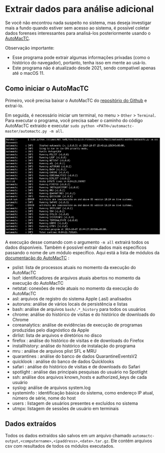 # Extrair dados para análise adicional

Se você não encontrou nada suspeito no sistema, mas deseja investigar mais a fundo quando estiver sem acesso ao sistema, é possível coletar dados forenses interessantes para analisá-los posteriormente usando o [AutoMacTC](https://www.crowdstrike.com/blog/automating-mac-forensic-triage/).

Observação importante:

* Esse programa pode extrair algumas informações privadas (como o histórico do navegador), portanto, tenha isso em mente ao usá-lo.
* Este programa não é atualizado desde 2021, sendo compatível apenas até o macOS 11.

## Como iniciar o AutoMacTC

Primeiro, você precisa baixar o AutoMacTC do [repositório do Github](https://github.com/CrowdStrike/automactc/archive/master.zip) e extraí-lo.

Em seguida, é necessário iniciar um terminal, no menu > `Other` > `Terminal`. Para executar o programa, você precisa saber o caminho do código AutoMacTC extraído e executar `sudo python <PATH>/automactc-master/automactc.py -m all`.

![](../.gitbook/assets/automactc.png)

A execução desse comando com o argumento `-m all` extrairá todos os dados disponíveis. Também é possível extrair dados mais específicos passando o nome de um módulo específico. Aqui está a lista de módulos da [documentação do AutoMacTC](https://www.crowdstrike.com/blog/automating-mac-forensic-triage/) :

* pslist: lista de processos atuais no momento da execução do AutoMacTC
* lsof: identificadores de arquivos atuais abertos no momento da execução do AutoMacTC
* netstat: conexões de rede atuais no momento da execução do AutoMacTC
* asl: arquivos de registro do sistema Apple (.asl) analisados
* autoruns: análise de vários locais de persistência e listas
* bash: análise de arquivos `bash/.*_history` para todos os usuários
* chrome: análise do histórico de visitas e do histórico de downloads do Chrome
* coreanalytics: análise de evidências de execução de programas produzidas pelo diagnóstico da Apple
* dirlist: lista de arquivos e diretórios no disco
* firefox : análise do histórico de visitas e de downloads do Firefox
* installhistory: análise do histórico de instalação do programa
* mru : análise de arquivos plist SFL e MRU
* quarantines : análise do banco de dados QuarantineEventsV2
* quicklook : análise do banco de dados Quicklooks
* safari : análise do histórico de visitas e de downloads do Safari
* spotlight : análise das principais pesquisas do usuário no Spotlight
* ssh: análise dos arquivos known\_hosts e authorized\_keys de cada usuário
* syslog: análise de arquivos system.log
* systeminfo : identificação básica do sistema, como endereço IP atual, número de série, nome do host
* users : listagem de usuários presentes e excluídos no sistema
* utmpx: listagem de sessões de usuário em terminais

## Dados extraídos

Todos os dados extraídos são salvos em um arquivo chamado `automactc-output,<computername>,<ipaddress>,<date>.tar.gz`. Ele contém arquivos csv com resultados de todos os módulos executados.
